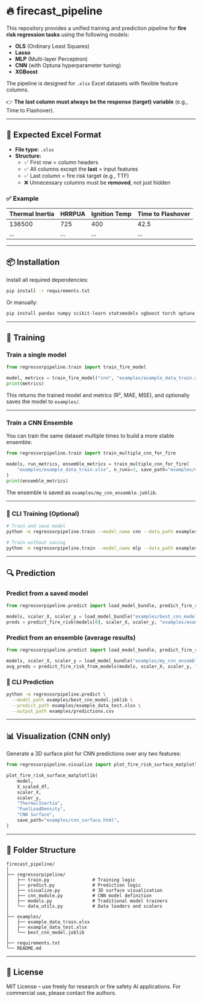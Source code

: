 
# 🔥 firecast_pipeline

This repository provides a unified training and prediction pipeline for **fire risk regression tasks** using the following models:

- **OLS** (Ordinary Least Squares)
- **Lasso**
- **MLP** (Multi-layer Perceptron)
- **CNN** (with Optuna hyperparameter tuning)
- **XGBoost**

The pipeline is designed for `.xlsx` Excel datasets with flexible feature columns.

👉 **The last column must always be the response (target) variable** (e.g., Time to Flashover).

---

## 📁 Expected Excel Format

- **File type:** `.xlsx`
- **Structure:**
  - ✅ First row = column headers
  - ✅ All columns except the **last** = input features
  - ✅ Last column = fire risk target (e.g., TTF)
  - ❌ Unnecessary columns must be **removed**, not just hidden

### ✅ Example

| Thermal Inertia | HRRPUA | Ignition Temp | Time to Flashover |
|-----------------|--------|----------------|--------------------|
| 136500          | 725    | 400            | 42.5               |
| ...             | ...    | ...            | ...                |

---

## 📦 Installation

Install all required dependencies:

```bash
pip install -r requirements.txt
```

Or manually:

```bash
pip install pandas numpy scikit-learn statsmodels xgboost torch optuna openpyxl joblib plotly
```

---

## 🚀 Training

### Train a single model

```python
from regressorpipeline.train import train_fire_model

model, metrics = train_fire_model("cnn", "examples/example_data_train.xlsx", save=True)
print(metrics)
```

This returns the trained model and metrics (R², MAE, MSE), and optionally saves the model to `examples/`.

---

### Train a CNN Ensemble

You can train the same dataset multiple times to build a more stable ensemble:

```python
from regressorpipeline.train import train_multiple_cnn_for_fire

models, run_metrics, ensemble_metrics = train_multiple_cnn_for_fire(
    "examples/example_data_train.xlsx", n_runs=3, save_path="examples/my_cnn_ensemble.joblib"
)
print(ensemble_metrics)
```

The ensemble is saved as `examples/my_cnn_ensemble.joblib`.

---

### 🔧 CLI Training (Optional)

```bash
# Train and save model
python -m regressorpipeline.train --model_name cnn --data_path examples/example_data_train.xlsx

# Train without saving
python -m regressorpipeline.train --model_name mlp --data_path examples/example_data_train.xlsx --no_save
```

---

## 🔍 Prediction

### Predict from a saved model

```python
from regressorpipeline.predict import load_model_bundle, predict_fire_risk

models, scaler_X, scaler_y = load_model_bundle("examples/best_cnn_model.joblib")
preds = predict_fire_risk(models[0], scaler_X, scaler_y, "examples/example_data_test.xlsx")
```

### Predict from an ensemble (average results)

```python
from regressorpipeline.predict import load_model_bundle, predict_fire_risk_from_models

models, scaler_X, scaler_y = load_model_bundle("examples/my_cnn_ensemble.joblib")
avg_preds = predict_fire_risk_from_models(models, scaler_X, scaler_y, "examples/example_data_test.xlsx")
```

### 🔧 CLI Prediction

```bash
python -m regressorpipeline.predict \
  --model_path examples/best_cnn_model.joblib \
  --predict_path examples/example_data_test.xlsx \
  --output_path examples/predictions.csv
```

---

## 📊 Visualization (CNN only)

Generate a 3D surface plot for CNN predictions over any two features:

```python
from regressorpipeline.visualize import plot_fire_risk_surface_matplotlib

plot_fire_risk_surface_matplotlib(
    model,
    X_scaled_df,
    scaler_X,
    scaler_y,
    "ThermalInertia",
    "FuelLoadDensity",
    "CNN Surface",
    save_path="examples/cnn_surface.html",
)
```

---

## 📂 Folder Structure

```text
firecast_pipeline/
│
├── regressorpipeline/
│   ├── train.py                # Training logic
│   ├── predict.py              # Prediction logic
│   ├── visualize.py            # 3D surface visualization
│   ├── cnn_module.py           # CNN model definition
│   ├── models.py               # Traditional model trainers
│   └── data_utils.py           # Data loaders and scalers
│
├── examples/
│   ├── example_data_train.xlsx
│   ├── example_data_test.xlsx
│   └── best_cnn_model.joblib
│
├── requirements.txt
└── README.md
```

---

## 📜 License

MIT License – use freely for research or fire safety AI applications. For commercial use, please contact the authors.

